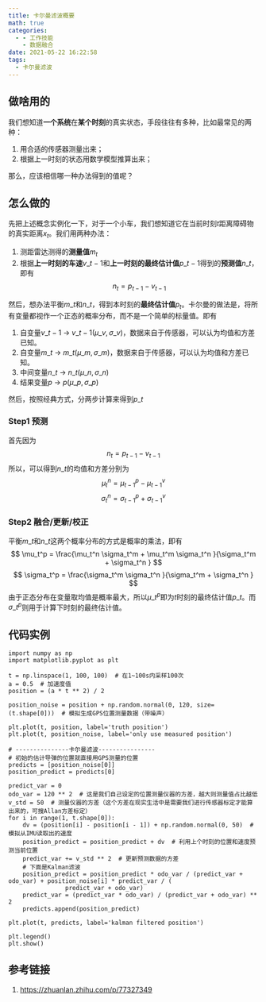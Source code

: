```yaml
---
title: 卡尔曼滤波概要
math: true
categories:
  - - 工作技能
    - 数据融合
date: 2021-05-22 16:22:58
tags:
  - 卡尔曼滤波
---
```

## 做啥用的
我们想知道**一个系统**在**某个时刻**的真实状态，手段往往有多种，比如最常见的两种：
1. 用合适的传感器测量出来；
2. 根据上一时刻的状态用数学模型推算出来；

那么，应该相信哪一种办法得到的值呢？

## 怎么做的
先把上述概念实例化一下，对于一个小车，我们想知道它在当前时刻$t$距离障碍物的真实距离$x_t$。我们用两种办法：
1. 测距雷达测得的**测量值**$m_t$
2. 根据**上一时刻的车速**$v\_{t-1}$和**上一时刻的最终估计值**$p\_{t-1}$得到的**预测值**$n\_t$，即有
  $$
  n_t = p_{t-1}-v_{t-1}
  $$

然后，想办法平衡$m\_t$和$n\_t$，得到本时刻的**最终估计值**$p_t$。卡尔曼的做法是，将所有变量都视作一个正态的概率分布，而不是一个简单的标量值。即有
1. 自变量$v\_{t-1}$    ->     $v\_{t-1}(\mu \_v,\sigma \_v)$，数据来自于传感器，可以认为均值和方差已知。
2. 自变量$m\_{t}$    ->     $m\_{t}(\mu \_m,\sigma \_m)$，数据来自于传感器，可以认为均值和方差已知。
2. 中间变量$n\_{t}$    ->     $n\_{t}(\mu \_n,\sigma \_n)$
2. 结果变量$p$    ->     $p(\mu \_p,\sigma \_p)$

然后，按照经典方式，分两步计算来得到$p\_t$
### Step1 预测
首先因为
$$
n_t = p_{t-1}-v_{t-1}
$$
所以，可以得到$n\_t$的均值和方差分别为
$$
\mu_t^n = \mu_{t-1}^p - \mu_{t-1}^v 
$$
$$
\sigma_t^n = \sigma_{t-1}^p + \sigma_{t-1}^v 
$$
### Step2 融合/更新/校正
平衡$m\_t$和$n\_t$这两个概率分布的方式是概率的乘法，即有
$$
\mu_t^p = \frac{\mu_t^n \sigma_t^m + \mu_t^m \sigma_t^n }{\sigma_t^m + \sigma_t^n }
$$
$$
\sigma_t^p = \frac{\sigma_t^m \sigma_t^n }{\sigma_t^m + \sigma_t^n }
$$
由于正态分布在变量取均值是概率最大，所以$\mu\_t^p$即为$t$时刻的最终估计值$p\_t$。而$\sigma\_t^p$则用于计算下时刻的最终估计值。

## 代码实例
```
import numpy as np
import matplotlib.pyplot as plt

t = np.linspace(1, 100, 100)  # 在1~100s内采样100次
a = 0.5  # 加速度值
position = (a * t ** 2) / 2

position_noise = position + np.random.normal(0, 120, size=(t.shape[0]))  # 模拟生成GPS位置测量数据（带噪声）

plt.plot(t, position, label='truth position')
plt.plot(t, position_noise, label='only use measured position')

# ---------------卡尔曼滤波----------------
# 初始的估计导弹的位置就直接用GPS测量的位置
predicts = [position_noise[0]]
position_predict = predicts[0]

predict_var = 0
odo_var = 120 ** 2  # 这是我们自己设定的位置测量仪器的方差，越大则测量值占比越低
v_std = 50  # 测量仪器的方差（这个方差在现实生活中是需要我们进行传感器标定才能算出来的，可搜Allan方差标定）
for i in range(1, t.shape[0]):
    dv = (position[i] - position[i - 1]) + np.random.normal(0, 50)  # 模拟从IMU读取出的速度
    position_predict = position_predict + dv  # 利用上个时刻的位置和速度预测当前位置
    predict_var += v_std ** 2  # 更新预测数据的方差
    # 下面是Kalman滤波
    position_predict = position_predict * odo_var / (predict_var + odo_var) + position_noise[i] * predict_var / (
                predict_var + odo_var)
    predict_var = (predict_var * odo_var) / (predict_var + odo_var) ** 2
    predicts.append(position_predict)

plt.plot(t, predicts, label='kalman filtered position')

plt.legend()
plt.show()
```

## 参考链接
1. https://zhuanlan.zhihu.com/p/77327349
